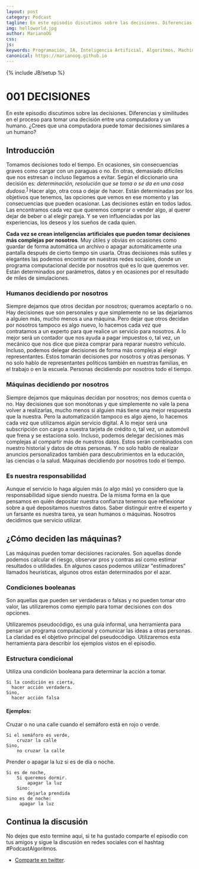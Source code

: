 ```yaml
---
layout: post
category: Podcast
tagline: En este episodio discutimos sobre las decisiones. Diferencias y similitudes en el proceso para tomar una decisión entre una computadora y un humano. ¿Crees que una computadora puede tomar decisiones similares a un humano?
img: helloworld.jpg
author: MarianoOG
css: 
js: 
keywords: Programación, IA, Inteligencia Artificial, Algoritmos, Machine Learning, Ciencia de Datos, Software, marianoog, PodcastAlgoritmos
canonical: https://marianoog.github.io
---
```

{% include JB/setup %}

# 001 DECISIONES

En este episodio discutimos sobre las decisiones. Diferencias y similitudes en el proceso para tomar una decisión entre una computadora y un humano. ¿Crees que una computadora puede tomar decisiones similares a un humano?

## Introducción

Tomamos decisiones todo el tiempo. En ocasiones, sin consecuencias graves como cargar con un paraguas o no. En otras, demasiado difíciles que nos estresan o incluso llegamos a evitar. Según el diccionario una decisión es: *determinación, resolución que se toma o se da en una cosa dudosa*.<sup>[1](https://dle.rae.es/?id=BxP6lay)</sup> Hacer algo, otra cosa o dejar de hacer. Están determinadas por los objetivos que tenemos, las opciones que vemos en ese momento y las consecuencias que pueden ocasionar. Las decisiones están en todos lados. Las encontramos cada vez que queremos comprar o vender algo, al querer dejar de beber o al elegir pareja. Y se ven influenciadas por las experiencias, los deseos y los sueños de cada quien.

**Cada vez se crean inteligencias artificiales que pueden tomar decisiones más complejas por nosotros**. Muy útiles y obvias en ocasiones como guardar de forma automática un archivo o apagar automáticamente una pantalla después de cierto tiempo sin usarla. Otras decisiones más sutiles y elegantes las podemos encontrar en nuestras redes sociales, donde un programa computacional decide por nosotros qué es lo que queremos ver. Están determinados por parámetros, datos y en ocasiones por el resultado de miles de simulaciones.

### Humanos decidiendo por nosotros

Siempre dejamos que otros decidan por nosotros; queramos aceptarlo o no. Hay decisiones que son personales y que simplemente no se las dejaríamos a alguien más, mucho menos a una máquina. Pero dejar que otros decidan por nosotros tampoco es algo nuevo, lo hacemos cada vez que contratamos a un experto para que realice un servicio para nosotros. A lo mejor será un contador que nos ayuda a pagar impuestos o, tal vez, un mecánico que nos dice que pieza comprar para reparar nuestro vehículo. Incluso, podemos delegar decisiones de forma más compleja al elegir representantes. Estos tomarán decisiones por nosotros y otras personas. Y no solo hablo de representantes políticos también en nuestras familias, en el trabajo o en la escuela. Personas decidiendo por nosotros todo el tiempo.

### Máquinas decidiendo por nosotros

Siempre dejamos que máquinas decidan por nosotros; nos demos cuenta o no. Hay decisiones que son monótonas y que simplemente no vale la pena volver a realizarlas, mucho menos si alguien más tiene una mejor respuesta que la nuestra. Pero la automatización tampoco es algo ajeno, lo hacemos cada vez que utilizamos algún servicio digital. A lo mejor será una subscripción con cargo a nuestra tarjeta de crédito o, tal vez, un automóvil que frena y se estaciona solo. Incluso, podemos delegar decisiones más complejas al compartir más de nuestros datos. Estos serán combinados con nuestro historial y datos de otras personas. Y no solo hablo de realizar anuncios personalizados también para descubrimientos en la educación, las ciencias o la salud. Máquinas decidiendo por nosotros todo el tiempo.

### Es nuestra responsabilidad

Aunque el servicio lo haga alguien más (o algo más) yo considero que la responsabilidad sigue siendo nuestra. De la misma forma en la que pensamos en quién depositar nuestra confianza tenemos que reflexionar sobre a qué depositamos nuestros datos. Saber distinguir entre el experto y un farsante es nuestra tarea, ya sean humanos o máquinas. Nosotros decidimos que servicio utilizar.

## ¿Cómo deciden las máquinas?

Las máquinas pueden tomar decisiones racionales. Son aquellas donde podemos calcular el riesgo, observar pros y contras así como estimar resultados o utilidades. En algunos casos podemos utilizar "estimadores" llamados heurísticas, algunos otros están determinados por el azar.

### Condiciones booleanas

Son aquellas que pueden ser verdaderas o falsas y no pueden tomar otro valor, las utilizaremos como ejemplo para tomar decisiones con dos
opciones.

Utilizaremos pseudocódigo, es una guía informal, una herramienta para pensar un programa computacional y comunicar las ideas a otras personas. La claridad es el objetivo principal del pseudocódigo. Utilizaremos esta herramienta para describir los ejemplos vistos en el episodio.

### Estructura condicional

Utiliza una condición booleana para determinar la acción a tomar.
```
Si la condición es cierta,
  hacer acción verdadera.
Sino,
  hacer acción falsa
```

#### Ejemplos:

Cruzar o no una calle cuando el semáforo está en rojo o verde.
```
Si el semáforo es verde,
    cruzar la calle
Sino,
    no cruzar la calle
```

Prender o apagar la luz si es de día o noche.
```
Si es de noche,
    Si queremos dormir.
        apagar la luz
    Sino:
        dejarla prendida
Sino es de noche:
     apagar la luz
```

## Continua la discusión

No dejes que esto termine aquí, si te ha gustado comparte el episodio con tus amigos y sigue la discusión en redes sociales con el hashtag #PodcastAlgoritmos.

* [Comparte en twitter](https://twitter.com/intent/tweet?url=https%3A%2F%2Fona309.com%2FAlgoritmos001&via=Mariano_OG&text=Escucha%20el%20Podcast%20Algtitmos&hashtags=PodcastAlgotitmos).
